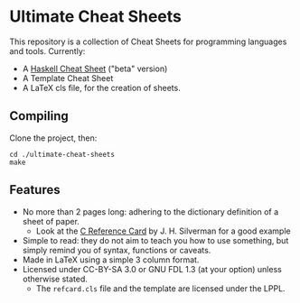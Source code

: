 Ultimate Cheat Sheets
=====================

This repository is a collection of Cheat Sheets for programming languages and
tools.  Currently:

* A [Haskell Cheat Sheet]  ("beta" version)
* A Template Cheat Sheet
* A LaTeX cls file, for the creation of sheets.


Compiling
---------

Clone the project, then:

    cd ./ultimate-cheat-sheets
    make



Features
--------

* No more than 2 pages long: adhering to the dictionary definition of a sheet of paper.
	* Look at the [C Reference Card] by J. H. Silverman for a good example
* Simple to read: they do not aim to teach you how to use something, but simply
  remind you of syntax, functions or caveats.
* Made in LaTeX using a simple 3 column format.
* Licensed under CC-BY-SA 3.0 or GNU FDL 1.3  (at your option)  unless otherwise stated.
	* The `refcard.cls` file and the template are licensed under the LPPL.



[C Reference Card]: http://www.math.brown.edu/~jhs/ReferenceCards/CRefCard.v2.2.pdf
[Haskell Cheat Sheet]: https://matela.com.br/pub/cheat-sheets/haskell-ucs-0.1.pdf

